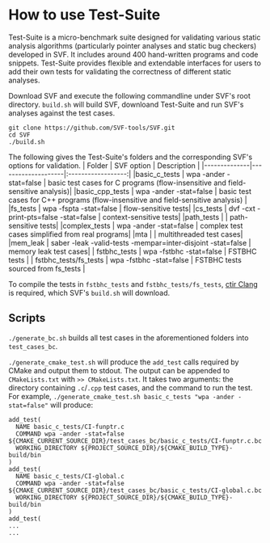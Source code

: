 # How to use Test-Suite

Test-Suite is a micro-benchmark suite designed for validating various static analysis algorithms (particularly pointer analyses and static bug checkers) developed in SVF. It includes around 400 hand-written programs and code snippets. Test-Suite provides flexible and extendable interfaces for users to add their own tests for validating the correctness of different static analyses.


Download SVF and execute the following commandline under SVF's root directory. `build.sh` will build SVF, downloand Test-Suite and run SVF's analyses against the test cases.
```
git clone https://github.com/SVF-tools/SVF.git
cd SVF
./build.sh
```

The following gives the Test-Suite's folders and the corresponding SVF's options for validation.
| Folder       |  SVF option | Description        |
|--------------|--------------------|:------------------:|
|basic_c_tests |   wpa -ander -stat=false | basic test cases for C programs (flow-insensitive and field-sensitive analysis)|
|basic_cpp_tests | wpa -ander -stat=false | basic test cases for C++ programs (flow-insensitive and field-sensitive analysis) |
|fs_tests |   wpa -fspta -stat=false | flow-sensitive tests|
|cs_tests |  dvf -cxt -print-pts=false -stat=false | context-sensitive tests|
|path_tests |   | path-sensitive tests|
|complex_tests | wpa -ander -stat=false | complex test cases simplified from real programs|
|mta |  | multithreaded test cases|
|mem_leak |   saber -leak -valid-tests -mempar=inter-disjoint -stat=false | memory leak test cases|
| fstbhc_tests | wpa -fstbhc -stat=false | FSTBHC tests |
| fstbhc_tests/fs_tests | wpa -fstbhc -stat=false | FSTBHC tests sourced from fs_tests |

To compile the tests in `fstbhc_tests` and `fstbhc_tests/fs_tests`, [ctir Clang](https://github.com/mbarbar/ctir) is required, which SVF's `build.sh` will download.

## Scripts

`./generate_bc.sh` builds all test cases in the aforementioned folders into `test_cases_bc`.

`./generate_cmake_test.sh` will produce the `add_test` calls required by CMake and output them to stdout.
The output can be appended to `CMakeLists.txt` with `>> CMakeLists.txt`.
It takes two arguments: the directory containing `.c`/`.cpp` test cases, and the command to run the test.
For example, `./generate_cmake_test.sh basic_c_tests "wpa -ander -stat=false"` will produce:
```
add_test(
  NAME basic_c_tests/CI-funptr.c
  COMMAND wpa -ander -stat=false ${CMAKE_CURRENT_SOURCE_DIR}/test_cases_bc/basic_c_tests/CI-funptr.c.bc
  WORKING_DIRECTORY ${PROJECT_SOURCE_DIR}/${CMAKE_BUILD_TYPE}-build/bin
)
add_test(
  NAME basic_c_tests/CI-global.c
  COMMAND wpa -ander -stat=false ${CMAKE_CURRENT_SOURCE_DIR}/test_cases_bc/basic_c_tests/CI-global.c.bc
  WORKING_DIRECTORY ${PROJECT_SOURCE_DIR}/${CMAKE_BUILD_TYPE}-build/bin
)
add_test(
...
...
```


